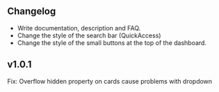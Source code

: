 ## Changelog

- Write documentation, description and FAQ.
- Change the style of the search bar (QuickAccess)
- Change the style of the small buttons at the top of the dashboard.

## v1.0.1
Fix: Overflow hidden property on cards cause problems with dropdown